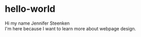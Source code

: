 # hello-world


Hi my name Jennifer Steenken  
I'm here because I want to learn more about webpage design.  
